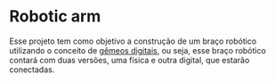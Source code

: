 # Robotic arm

Esse projeto tem como objetivo a construção de um braço robótico utilizando o conceito de [gêmeos digitais](https://pt.wikipedia.org/wiki/G%C3%AAmeo_digital), ou seja, esse braço robótico contará com duas versões, uma física e outra digital, que estarão conectadas.
